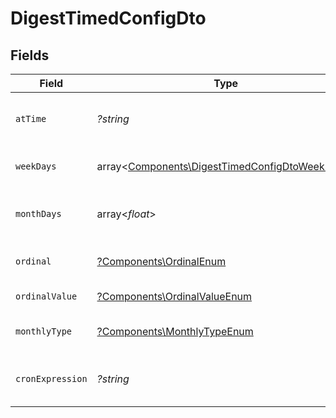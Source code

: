 # DigestTimedConfigDto


## Fields

| Field                                                                                                     | Type                                                                                                      | Required                                                                                                  | Description                                                                                               |
| --------------------------------------------------------------------------------------------------------- | --------------------------------------------------------------------------------------------------------- | --------------------------------------------------------------------------------------------------------- | --------------------------------------------------------------------------------------------------------- |
| `atTime`                                                                                                  | *?string*                                                                                                 | :heavy_minus_sign:                                                                                        | Time at which the digest is triggered                                                                     |
| `weekDays`                                                                                                | array<[Components\DigestTimedConfigDtoWeekDays](../../Models/Components/DigestTimedConfigDtoWeekDays.md)> | :heavy_minus_sign:                                                                                        | Days of the week for the digest                                                                           |
| `monthDays`                                                                                               | array<*float*>                                                                                            | :heavy_minus_sign:                                                                                        | Specific days of the month for the digest                                                                 |
| `ordinal`                                                                                                 | [?Components\OrdinalEnum](../../Models/Components/OrdinalEnum.md)                                         | :heavy_minus_sign:                                                                                        | Ordinal position for the digest                                                                           |
| `ordinalValue`                                                                                            | [?Components\OrdinalValueEnum](../../Models/Components/OrdinalValueEnum.md)                               | :heavy_minus_sign:                                                                                        | Value of the ordinal                                                                                      |
| `monthlyType`                                                                                             | [?Components\MonthlyTypeEnum](../../Models/Components/MonthlyTypeEnum.md)                                 | :heavy_minus_sign:                                                                                        | Type of monthly schedule                                                                                  |
| `cronExpression`                                                                                          | *?string*                                                                                                 | :heavy_minus_sign:                                                                                        | Cron expression for scheduling                                                                            |
